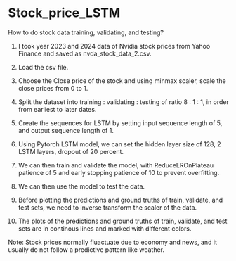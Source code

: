# Stock_price_LSTM

How to do stock data training, validating, and testing?

1. I took year 2023 and 2024 data of Nvidia stock prices from Yahoo Finance and saved as nvda_stock_data_2.csv.

2. Load the csv file.

3. Choose the Close price of the stock and using minmax scaler, scale the close prices from 0 to 1.

4. Split the dataset into training : validating : testing of ratio 8 : 1 : 1, in order from earliest to later dates.

5. Create the sequences for LSTM by setting input sequence length of 5, and output sequence length of 1.

6. Using Pytorch LSTM model, we can set the hidden layer size of 128, 2 LSTM layers, dropout of 20 percent.

7. We can then train and validate the model, with ReduceLROnPlateau patience of 5 and early stopping patience of 10 to prevent overfitting.

8. We can then use the model to test the data.

9. Before plotting the predictions and ground truths of train, validate, and test sets, we need to inverse transform the scaler of the data.

10. The plots of the predictions and ground truths of train, validate, and test sets are in continous lines and marked with different colors.

Note: Stock prices normally fluactuate due to economy and news, and it usually do not follow a predictive pattern like weather.

